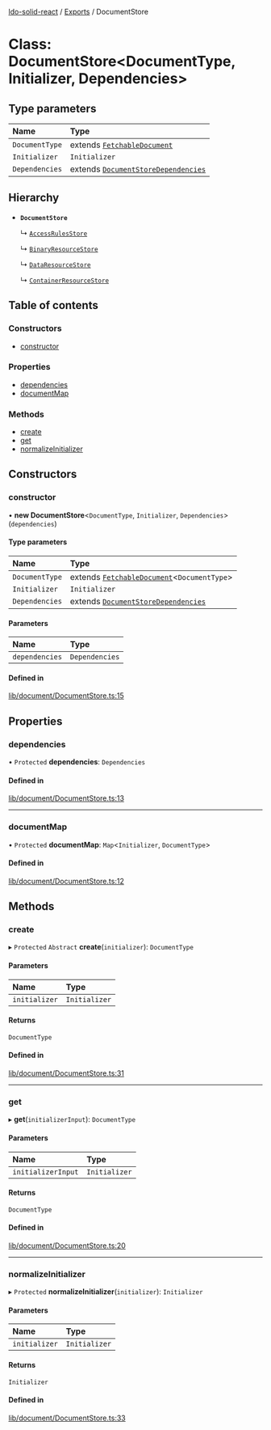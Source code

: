 [ldo-solid-react](../README.md) / [Exports](../modules.md) / DocumentStore

# Class: DocumentStore<DocumentType, Initializer, Dependencies\>

## Type parameters

| Name | Type |
| :------ | :------ |
| `DocumentType` | extends [`FetchableDocument`](FetchableDocument.md) |
| `Initializer` | `Initializer` |
| `Dependencies` | extends [`DocumentStoreDependencies`](../interfaces/DocumentStoreDependencies.md) |

## Hierarchy

- **`DocumentStore`**

  ↳ [`AccessRulesStore`](AccessRulesStore.md)

  ↳ [`BinaryResourceStore`](BinaryResourceStore.md)

  ↳ [`DataResourceStore`](DataResourceStore.md)

  ↳ [`ContainerResourceStore`](ContainerResourceStore.md)

## Table of contents

### Constructors

- [constructor](DocumentStore.md#constructor)

### Properties

- [dependencies](DocumentStore.md#dependencies)
- [documentMap](DocumentStore.md#documentmap)

### Methods

- [create](DocumentStore.md#create)
- [get](DocumentStore.md#get)
- [normalizeInitializer](DocumentStore.md#normalizeinitializer)

## Constructors

### constructor

• **new DocumentStore**<`DocumentType`, `Initializer`, `Dependencies`\>(`dependencies`)

#### Type parameters

| Name | Type |
| :------ | :------ |
| `DocumentType` | extends [`FetchableDocument`](FetchableDocument.md)<`DocumentType`\> |
| `Initializer` | `Initializer` |
| `Dependencies` | extends [`DocumentStoreDependencies`](../interfaces/DocumentStoreDependencies.md) |

#### Parameters

| Name | Type |
| :------ | :------ |
| `dependencies` | `Dependencies` |

#### Defined in

[lib/document/DocumentStore.ts:15](https://github.com/o-development/ldo-solid-react/blob/04d2e11/lib/document/DocumentStore.ts#L15)

## Properties

### dependencies

• `Protected` **dependencies**: `Dependencies`

#### Defined in

[lib/document/DocumentStore.ts:13](https://github.com/o-development/ldo-solid-react/blob/04d2e11/lib/document/DocumentStore.ts#L13)

___

### documentMap

• `Protected` **documentMap**: `Map`<`Initializer`, `DocumentType`\>

#### Defined in

[lib/document/DocumentStore.ts:12](https://github.com/o-development/ldo-solid-react/blob/04d2e11/lib/document/DocumentStore.ts#L12)

## Methods

### create

▸ `Protected` `Abstract` **create**(`initializer`): `DocumentType`

#### Parameters

| Name | Type |
| :------ | :------ |
| `initializer` | `Initializer` |

#### Returns

`DocumentType`

#### Defined in

[lib/document/DocumentStore.ts:31](https://github.com/o-development/ldo-solid-react/blob/04d2e11/lib/document/DocumentStore.ts#L31)

___

### get

▸ **get**(`initializerInput`): `DocumentType`

#### Parameters

| Name | Type |
| :------ | :------ |
| `initializerInput` | `Initializer` |

#### Returns

`DocumentType`

#### Defined in

[lib/document/DocumentStore.ts:20](https://github.com/o-development/ldo-solid-react/blob/04d2e11/lib/document/DocumentStore.ts#L20)

___

### normalizeInitializer

▸ `Protected` **normalizeInitializer**(`initializer`): `Initializer`

#### Parameters

| Name | Type |
| :------ | :------ |
| `initializer` | `Initializer` |

#### Returns

`Initializer`

#### Defined in

[lib/document/DocumentStore.ts:33](https://github.com/o-development/ldo-solid-react/blob/04d2e11/lib/document/DocumentStore.ts#L33)
